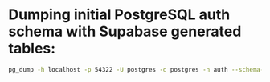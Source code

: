 # Dumping initial PostgreSQL auth schema with Supabase generated tables:

```bash
pg_dump -h localhost -p 54322 -U postgres -d postgres -n auth --schema-only --no-owner --no-acl > init_auth.sql
```